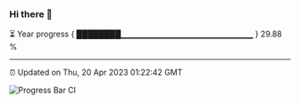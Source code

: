 ### Hi there 👋

⏳ Year progress { ████████▁▁▁▁▁▁▁▁▁▁▁▁▁▁▁▁▁▁▁▁▁▁ } 29.88 %

---

⏰ Updated on Thu, 20 Apr 2023 01:22:42 GMT

![Progress Bar CI](https://github.com/ZhaoGui/ZhaoGui/workflows/Progress%20Bar%20CI/badge.svg)
